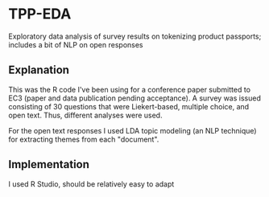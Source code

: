# TPP-EDA
Exploratory data analysis of survey results on tokenizing product passports; includes a bit of NLP on open responses

## Explanation
This was the R code I've been using for a conference paper submitted to EC3 (paper and data publication pending acceptance). A survey was issued consisting of 30 questions that were Liekert-based, multiple choice, and open text. Thus, different analyses were used.

For the open text responses I used LDA topic modeling (an NLP technique) for extracting themes from each "document".

## Implementation
I used R Studio, should be relatively easy to adapt
